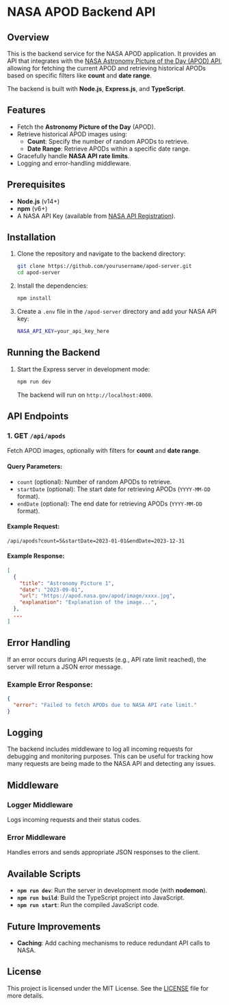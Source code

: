 # NASA APOD Backend API

## Overview

This is the backend service for the NASA APOD application. It provides an API that integrates with the [NASA Astronomy Picture of the Day (APOD) API](https://api.nasa.gov/), allowing for fetching the current APOD and retrieving historical APODs based on specific filters like **count** and **date range**.

The backend is built with **Node.js**, **Express.js**, and **TypeScript**.

## Features

- Fetch the **Astronomy Picture of the Day** (APOD).
- Retrieve historical APOD images using:
  - **Count**: Specify the number of random APODs to retrieve.
  - **Date Range**: Retrieve APODs within a specific date range.
- Gracefully handle **NASA API rate limits**.
- Logging and error-handling middleware.
  
## Prerequisites

- **Node.js** (v14+)
- **npm** (v6+)
- A NASA API Key (available from [NASA API Registration](https://api.nasa.gov/)).

## Installation

1. Clone the repository and navigate to the backend directory:

   ```bash
   git clone https://github.com/yourusername/apod-server.git
   cd apod-server
   ```

2. Install the dependencies:

   ```bash
   npm install
   ```

3. Create a `.env` file in the `/apod-server` directory and add your NASA API key:

   ```bash
   NASA_API_KEY=your_api_key_here
   ```

## Running the Backend

1. Start the Express server in development mode:

   ```bash
   npm run dev
   ```

   The backend will run on `http://localhost:4000`.

## API Endpoints

### 1. **GET** `/api/apods`
Fetch APOD images, optionally with filters for **count** and **date range**.

#### Query Parameters:
- `count` (optional): Number of random APODs to retrieve.
- `startDate` (optional): The start date for retrieving APODs (`YYYY-MM-DD` format).
- `endDate` (optional): The end date for retrieving APODs (`YYYY-MM-DD` format).

#### Example Request:
```
/api/apods?count=5&startDate=2023-01-01&endDate=2023-12-31
```

#### Example Response:
```json
[
  {
    "title": "Astronomy Picture 1",
    "date": "2023-09-01",
    "url": "https://apod.nasa.gov/apod/image/xxxx.jpg",
    "explanation": "Explanation of the image...",
  },
  ...
]
```

## Error Handling

If an error occurs during API requests (e.g., API rate limit reached), the server will return a JSON error message.

### Example Error Response:
```json
{
  "error": "Failed to fetch APODs due to NASA API rate limit."
}
```

## Logging

The backend includes middleware to log all incoming requests for debugging and monitoring purposes. This can be useful for tracking how many requests are being made to the NASA API and detecting any issues.

## Middleware

### Logger Middleware

Logs incoming requests and their status codes.

### Error Middleware

Handles errors and sends appropriate JSON responses to the client.

## Available Scripts

- **`npm run dev`**: Run the server in development mode (with **nodemon**).
- **`npm run build`**: Build the TypeScript project into JavaScript.
- **`npm run start`**: Run the compiled JavaScript code.
  
## Future Improvements

- **Caching**: Add caching mechanisms to reduce redundant API calls to NASA.
  
## License

This project is licensed under the MIT License. See the [LICENSE](../LICENSE) file for more details.
